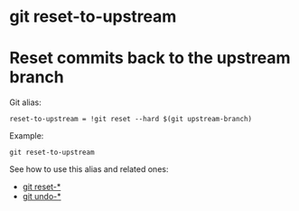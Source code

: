 # git reset-to-upstream

# Reset commits back to the upstream branch

Git alias:

```git
reset-to-upstream = !git reset --hard $(git upstream-branch)
```

Example:

```shell
git reset-to-upstream
```

See how to use this alias and related ones:

* [git reset-*](../git-reset)
* [git undo-*](../git-undo)
